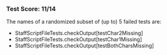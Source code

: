 ### Test Score: 11/14

The names of a randomized subset of (up to) 5 failed tests are:
 - StaffScriptFileTests.checkOutput[testChar2Missing]
 - StaffScriptFileTests.checkOutput[testChar1Missing]
 - StaffScriptFileTests.checkOutput[testBothCharsMissing]


